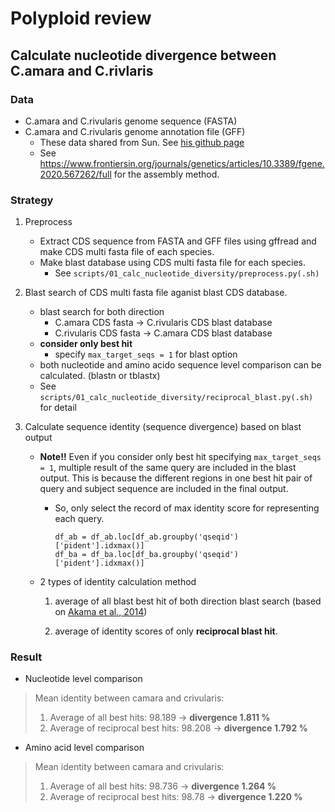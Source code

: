 # Polyploid review

## Calculate nucleotide divergence between C.amara and C.rivlaris

### Data
* C.amara and C.rivularis genome sequence (FASTA)
* C.amara and C.rivularis genome annotation file (GFF)
    * These data shared from Sun. See [his github page](https://github.com/jsun/suppl/tree/master/10.3389/fgene.2020.567262)
    * See https://www.frontiersin.org/journals/genetics/articles/10.3389/fgene.2020.567262/full for the assembly method.

### Strategy
1. Preprocess
    * Extract CDS sequence from FASTA and GFF files using gffread and make CDS multi fasta file of each species.
    * Make blast database using CDS multi fasta file for each species.
        * See ```scripts/01_calc_nucleotide_diversity/preprocess.py(.sh)```

2. Blast search of CDS multi fasta file aganist blast CDS database.
    * blast search for both direction
        * C.amara CDS fasta -> C.rivularis CDS blast database
        * C.rivularis CDS fasta -> C.amara CDS blast database
    * **consider only best hit**
        * specify ```max_target_seqs = 1``` for blast option
    * both nucleotide and amino acido sequence level comparison can be calculated. (blastn or tblastx)
    * See ```scripts/01_calc_nucleotide_diversity/reciprocal_blast.py(.sh)``` for detail

3. Calculate sequence identity (sequence divergence) based on blast output
    * **Note!!**
        Even if you consider only best hit specifying ```max_target_seqs = 1```, multiple result of the same query are included in the blast output. This is because the different regions in one best hit pair of query and subject sequence are included in the final output.
        * So, only select the record of max identity score for representing each query.
        
            ```
            df_ab = df_ab.loc[df_ab.groupby('qseqid')['pident'].idxmax()]
            df_ba = df_ba.loc[df_ba.groupby('qseqid')['pident'].idxmax()]
            ```
    * 2 types of identity calculation method
        1. average of all blast best hit of both direction blast search (based on [Akama et al., 2014](https://academic.oup.com/nar/article/42/6/e46/2437554))

        2. average of identity scores of only **reciprocal blast hit**.

### Result
* Nucleotide level comparison
> Mean identity between camara and crivularis:
>  1. Average of all best hits: 98.189 -> **divergence 1.811 %**
>  2. Average of reciprocal best hits: 98.208 -> **divergence 1.792 %**

* Amino acid level comparison
> Mean identity between camara and crivularis:
>  1. Average of all best hits: 98.736 -> **divergence 1.264 %**
>  2. Average of reciprocal best hits: 98.78 -> **divergence 1.220 %**
